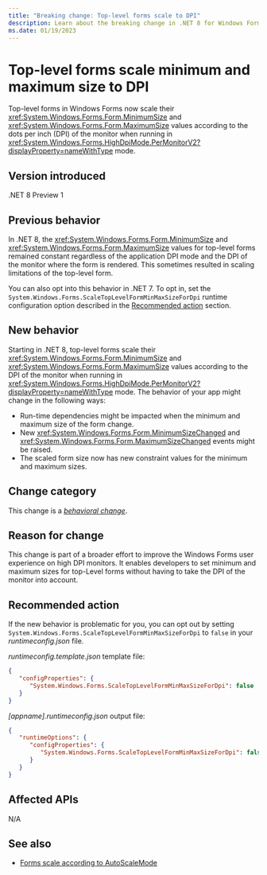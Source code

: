 ```yaml
---
title: "Breaking change: Top-level forms scale to DPI"
description: Learn about the breaking change in .NET 8 for Windows Forms where top-level forms scale their minimum and maximum size values according to the DPI of the monitor.
ms.date: 01/19/2023
---
```

# Top-level forms scale minimum and maximum size to DPI

Top-level forms in Windows Forms now scale their <xref:System.Windows.Forms.Form.MinimumSize> and <xref:System.Windows.Forms.Form.MaximumSize> values according to the dots per inch (DPI) of the monitor when running in <xref:System.Windows.Forms.HighDpiMode.PerMonitorV2?displayProperty=nameWithType> mode.

## Version introduced

.NET 8 Preview 1

## Previous behavior

In .NET 8, the <xref:System.Windows.Forms.Form.MinimumSize> and <xref:System.Windows.Forms.Form.MaximumSize> values for top-level forms remained constant regardless of the application DPI mode and the DPI of the monitor where the form is rendered. This sometimes resulted in scaling limitations of the top-level form.

You can also opt into this behavior in .NET 7. To opt in, set the `System.Windows.Forms.ScaleTopLevelFormMinMaxSizeForDpi` runtime configuration option described in the [Recommended action](#recommended-action) section.

## New behavior

Starting in .NET 8, top-level forms scale their <xref:System.Windows.Forms.Form.MinimumSize> and <xref:System.Windows.Forms.Form.MaximumSize> values according to the DPI of the monitor when running in <xref:System.Windows.Forms.HighDpiMode.PerMonitorV2?displayProperty=nameWithType> mode. The behavior of your app might change in the following ways:

- Run-time dependencies might be impacted when the minimum and maximum size of the form change.
- New <xref:System.Windows.Forms.Form.MinimumSizeChanged> and <xref:System.Windows.Forms.Form.MaximumSizeChanged> events might be raised.
- The scaled form size now has new constraint values for the minimum and maximum sizes.

## Change category

This change is a [*behavioral change*](../../categories.md#behavioral-change).

## Reason for change

This change is part of a broader effort to improve the Windows Forms user experience on high DPI monitors. It enables developers to set minimum and maximum sizes for top-Level forms without having to take the DPI of the monitor into account.

## Recommended action

If the new behavior is problematic for you, you can opt out by setting `System.Windows.Forms.ScaleTopLevelFormMinMaxSizeForDpi` to `false` in your *runtimeconfig.json* file.

*runtimeconfig.template.json* template file:

```json
{
   "configProperties": {
      "System.Windows.Forms.ScaleTopLevelFormMinMaxSizeForDpi": false
   }
}
```

*[appname].runtimeconfig.json* output file:

```json
{
   "runtimeOptions": {
      "configProperties": {
         "System.Windows.Forms.ScaleTopLevelFormMinMaxSizeForDpi": false
      }
   }
}
```

## Affected APIs

N/A

## See also

- [Forms scale according to AutoScaleMode](top-level-window-scaling.md)
